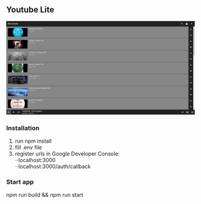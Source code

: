 ## Youtube Lite

![Screenshot](./screenshot.png)

### Installation

1. run npm install
2. fill .env file  
3. register urls in Google Developer Console:  
⋅⋅localhost:3000  
⋅⋅localhost:3000/auth/callback  

### Start app

npm run build && npm run start
